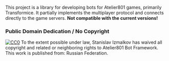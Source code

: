 This project is a library for developing bots for Atelier801 games, primarily Transformice. It partially implements the multiplayer protocol and connects directly to the game servers. **Not compatible with the current versions!**

### Public Domain Dedication / No Copyright
[![CC0](https://licensebuttons.net/p/zero/1.0/80x15.png)](https://creativecommons.org/publicdomain/zero/1.0/)
To the extent possible under law, Stanislav Izmalkov has waived all copyright and related or neighboring rights to Atelier801 Bot Framework. This work is published from: Russian Federation.
